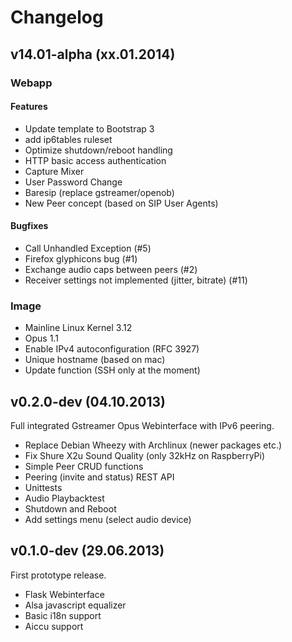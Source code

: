 # Changelog

## v14.01-alpha (xx.01.2014)

### Webapp

#### Features

- Update template to Bootstrap 3
- add ip6tables ruleset
- Optimize shutdown/reboot handling
- HTTP basic access authentication
- Capture Mixer
- User Password Change
- Baresip (replace gstreamer/openob)
- New Peer concept (based on SIP User Agents)

#### Bugfixes

- Call Unhandled Exception (#5)
- Firefox glyphicons bug (#1)
- Exchange audio caps between peers (#2)
- Receiver settings not implemented (jitter, bitrate) (#11)

### Image

- Mainline Linux Kernel 3.12
- Opus 1.1
- Enable IPv4 autoconfiguration (RFC 3927)
- Unique hostname (based on mac)
- Update function (SSH only at the moment)


## v0.2.0-dev (04.10.2013)
Full integrated Gstreamer Opus Webinterface with IPv6 peering.

- Replace Debian Wheezy with Archlinux (newer packages etc.)
- Fix Shure X2u Sound Quality (only 32kHz on RaspberryPi)
- Simple Peer CRUD functions
- Peering (invite and status) REST API
- Unittests
- Audio Playbacktest
- Shutdown and Reboot
- Add settings menu (select audio device)


## v0.1.0-dev (29.06.2013)
First prototype release.

- Flask Webinterface
- Alsa javascript equalizer
- Basic i18n support
- Aiccu support
